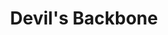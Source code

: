 ---
title: Devil's Backbone
lng: -78.9186439
lat: 37.8712507
color: '#31225D'
type: Brewery
address: 200 Mosbys Run, Roseland, VA 22967
rating: 3.5
tags:
  - brewery
  - pub
  - craft beers
---